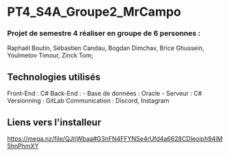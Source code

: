 # PT4_S4A_Groupe2_MrCampo

### Projet de semestre 4 réaliser en groupe de 6 personnes :
Raphaël Boutin,
Sébastien Candau,
Bogdan Dimchav,
Brice Ghussein,
Youlmetov Timour,
Zinck Tom;

## Technologies utilisés

Front-End : C#
Back-End :
    - Base de données : Oracle
    - Serveur : C#
Versionning : GitLab
Communication : Discord, Instagram

## Liens vers l'installeur

https://mega.nz/file/QJtjWbaa#G3nFN4FFYNSe4rUfd4a6628CDIeoiph94iM5hnPhmXY
